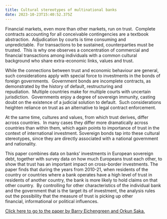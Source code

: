```yaml
---
title: Cultural stereotypes of multinational banks
date: 2023-10-23T15:40:52.375Z
---
```

Financial markets, even more than other markets, run on trust.  Complete contracts accounting for all conceivable contingencies are a textbook abstraction.  Adjudication by courts is time consuming and unpredictable.  For transactions to be sustained, counterparties must be trusted.  This is why one observes a concentration of commercial and financial transactions among individuals with a common cultural background who share extra-economic links, values and trust. 

While the connections between trust and economic behaviour are general, such considerations apply with special force to investments in the bonds of foreign governments.  Government bonds are incomplete contracts, as demonstrated by the history of default, restructuring and repudiation.  Multiple countries make for multiple courts with uncertain jurisdiction.  Governments enjoy a degree of sovereign immunity, casting doubt on the existence of a judicial solution to default.  Such considerations heighten reliance on trust as an alternative to legal contract enforcement. 

At the same time, cultures and values, from which trust derives, differ across countries.  In many cases they differ more dramatically across countries than within them, which again points to importance of trust in the context of international investment. Sovereign bonds tap into these cultural stereotypes, since they are directly associated with a national government and nationality. 

This paper combines data on banks’ investments in European sovereign debt, together with survey data on how much Europeans trust each other, to show that trust has an important impact on cross-border investments. The paper finds that during the years from 2010-21, when residents of the country or countries where a bank operates have a high level of trust in residents of another country, the bank is more likely to hold claims on that other country.  By controlling for other characteristics of the individual bank and the government that is the target its of investment, the analysis rules out the possibility that the measure of trust is picking up other financial, informational or political influences.

[Click here to go to the paper by Barry Eichengreen and Orkun Saka.](https://www.nber.org/papers/w30710)